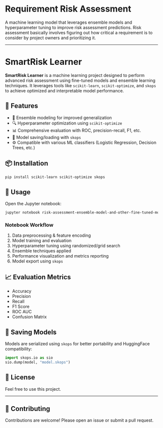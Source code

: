 # Requirement Risk Assessment

A machine learning model that leverages ensemble models and hyperparameter tuning to improve risk assessment predictions. Risk assessment basically involves figuring out how critical a requirement is to consider by project owners and prioritizing it.

---

# SmartRisk Learner

**SmartRisk Learner** is a machine learning project designed to perform advanced risk assessment using fine-tuned models and ensemble learning techniques. It leverages tools like `scikit-learn`, `scikit-optimize`, and `skops` to achieve optimized and interpretable model performance.

## 🚀 Features

- 🧠 Ensemble modeling for improved generalization
- 🔍 Hyperparameter optimization using `scikit-optimize`
- 📊 Comprehensive evaluation with ROC, precision-recall, F1, etc.
- 💾 Model saving/loading with `skops`
- ⚙️ Compatible with various ML classifiers (Logistic Regression, Decision Trees, etc.)


## 📦 Installation

```bash
pip install scikit-learn scikit-optimize skops
```

## 🧪 Usage

Open the Jupyter notebook:

```bash
jupyter notebook risk-assessment-ensemble-model-and-other-fine-tuned-models.ipynb
```

### Notebook Workflow

1. Data preprocessing & feature encoding
2. Model training and evaluation
3. Hyperparameter tuning using randomized/grid search
4. Ensemble techniques applied
5. Performance visualization and metrics reporting
6. Model export using `skops`

## 📈 Evaluation Metrics

* Accuracy
* Precision
* Recall
* F1 Score
* ROC AUC
* Confusion Matrix

## 💾 Saving Models

Models are serialized using `skops` for better portability and HuggingFace compatibility:

```python
import skops.io as sio
sio.dump(model, "model.skops")
```

## 📄 License

Feel free to use this project.

---

## 🤝 Contributing

Contributions are welcome! Please open an issue or submit a pull request.

